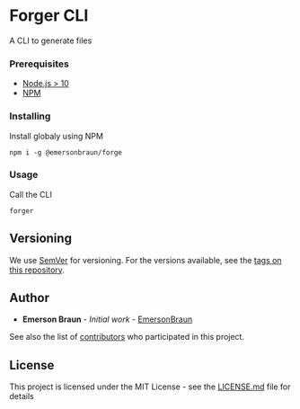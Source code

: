 # Forger CLI
A CLI to generate files

### Prerequisites

* [Node.js &gt; 10](https://nodejs.org/en/)
* [NPM](https://www.npmjs.com/)

### Installing
Install globaly using NPM
```
npm i -g @emersonbraun/forge
```

### Usage

Call the CLI
```
forger
```

## Versioning

We use [SemVer](http://semver.org/) for versioning. For the versions available, see the [tags on this repository](https://github.com///tags). 

## Author

* **Emerson Braun** - *Initial work* - [EmersonBraun](https://github.com/EmersonBraun)

See also the list of [contributors](https://github.com/EmersonBraun/forger-cli/contributors) who participated in this project.

## License

This project is licensed under the MIT License - see the [LICENSE.md](LICENSE.md) file for details